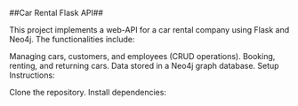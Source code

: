 
##Car Rental Flask API##

This project implements a web-API for a car rental company using Flask and Neo4j. The functionalities include:

Managing cars, customers, and employees (CRUD operations).
Booking, renting, and returning cars.
Data stored in a Neo4j graph database.
Setup Instructions:

Clone the repository.
Install dependencies:
